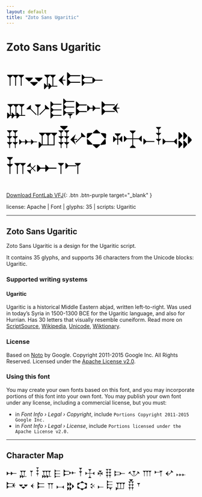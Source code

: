 ```yaml
---
layout: default
title: "Zoto Sans Ugaritic"
---
```


# Zoto Sans Ugaritic

<div contenteditable="true" style="font-family: 'Zoto Sans Ugaritic'; font-size: 4em; color:black; margin: 0.5em 0 0.5em 0; line-height: 1.4em;">
𐎍𐎒𐎁𐎓𐎔𐎋 𐎄𐎌𐎅𐎛𐎆𐎑 𐎊𐎐𐎜𐎝𐎏𐎘 𐎉𐎈𐎚𐎃𐎖𐎗 𐎇𐎕𐎙𐎀𐎂𐎎
</div>

[Download FontLab VFJ](https://downgit.github.io/#/home?url=https://github.com/fontlabcom/getgo-fonts/blob/main/getgo-fonts/apache/zotosans/zotosans-ugaritic.vfj){: .btn .btn-purple target="_blank" }

license: Apache \| Font \| glyphs: 35 \| scripts: Ugaritic

---


## Zoto Sans Ugaritic

Zoto Sans Ugaritic is a design for the Ugaritic script.

It contains 35 glyphs, and supports 36 characters from the Unicode blocks: Ugaritic.


### Supported writing systems


#### Ugaritic

Ugaritic is a historical Middle Eastern abjad, written left-to-right. Was used in today’s Syria in 1500-1300 BCE for the Ugaritic language, and also for Hurrian. Has 30 letters that visually resemble cuneiform. Read more on [ScriptSource](https://scriptsource.org/scr/Ugar), [Wikipedia](https://en.wikipedia.org/wiki/ISO_15924:Ugar), [Unicode](https://www.unicode.org/versions/Unicode13.0.0/ch11.pdf#G26461), [Wiktionary](https://en.wiktionary.org/wiki/Category:Ugaritic_script).


### License

Based on [Noto](https://github.com/notofonts) by Google. Copyright 2011-2015 Google Inc. All Rights Reserved. Licensed under the [Apache License v2.0](https://www.apache.org/licenses/LICENSE-2.0.txt).

### Using this font

You may create your own fonts based on this font, and you may incorporate portions of this font into your own font. You may publish your own font under any license, including a commercial license, but you must:

- in _Font Info › Legal › Copyright_, include `Portions Copyright 2011-2015 Google Inc.`
- in _Font Info › Legal › License_, include `Portions licensed under the Apache License v2.0.`


---

## Character Map

<div style="font-family: 'Zoto Sans Ugaritic'; font-size: 2em;">
𐎀 𐎁 𐎂 𐎃 𐎄 𐎅 𐎆 𐎇 𐎈 𐎉 𐎊 𐎋 𐎌 𐎍 𐎎 𐎏 𐎐 𐎑 𐎒 𐎓 𐎔 𐎕 𐎖 𐎗 𐎘 𐎙 𐎚 𐎛 𐎜 𐎝 𐎟
</div>

